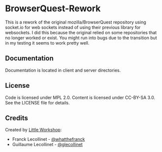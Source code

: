 BrowserQuest-Rework
============

This is a rework of the original mozilla/BrowserQuest repository using socket.io for web sockets
instead of using their previous library for websockets. I did this because the original relied on
some repositories that no longer worked or exist. You might run into bugs due to the transition
but in my testing it seems to work pretty well.


Documentation
-------------

Documentation is located in client and server directories.


License
-------

Code is licensed under MPL 2.0. Content is licensed under CC-BY-SA 3.0.
See the LICENSE file for details.


Credits
-------
Created by [Little Workshop](http://www.littleworkshop.fr):

* Franck Lecollinet - [@whatthefranck](http://twitter.com/whatthefranck)
* Guillaume Lecollinet - [@glecollinet](http://twitter.com/glecollinet)
